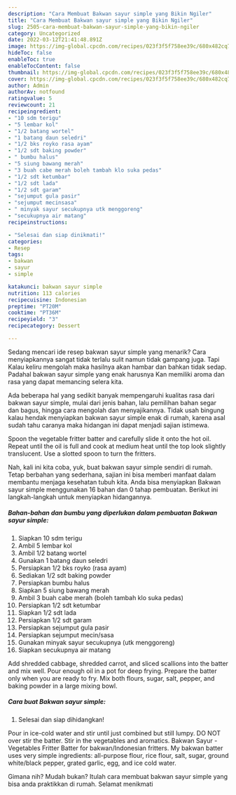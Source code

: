 ```yaml
---
description: "Cara Membuat Bakwan sayur simple yang Bikin Ngiler"
title: "Cara Membuat Bakwan sayur simple yang Bikin Ngiler"
slug: 2505-cara-membuat-bakwan-sayur-simple-yang-bikin-ngiler
category: Uncategorized
date: 2022-03-12T21:41:48.891Z
image: https://img-global.cpcdn.com/recipes/023f3f5f758ee39c/680x482cq70/bakwan-sayur-simple-foto-resep-utama.jpg
hideToc: false
enableToc: true
enableTocContent: false
thumbnail: https://img-global.cpcdn.com/recipes/023f3f5f758ee39c/680x482cq70/bakwan-sayur-simple-foto-resep-utama.jpg
cover: https://img-global.cpcdn.com/recipes/023f3f5f758ee39c/680x482cq70/bakwan-sayur-simple-foto-resep-utama.jpg
author: Admin
authorAv: notfound
ratingvalue: 5
reviewcount: 21
recipeingredient:
- "10 sdm terigu"
- "5 lembar kol"
- "1/2 batang wortel"
- "1 batang daun seledri"
- "1/2 bks royko rasa ayam"
- "1/2 sdt baking powder"
- " bumbu halus"
- "5 siung bawang merah"
- "3 buah cabe merah boleh tambah klo suka pedas"
- "1/2 sdt ketumbar"
- "1/2 sdt lada"
- "1/2 sdt garam"
- "sejumput gula pasir"
- "sejumput mecinsasa"
- " minyak sayur secukupnya utk menggoreng"
- "secukupnya air matang"
recipeinstructions:

- "Selesai dan siap dinikmati!"
categories:
- Resep
tags:
- bakwan
- sayur
- simple

katakunci: bakwan sayur simple 
nutrition: 113 calories
recipecuisine: Indonesian
preptime: "PT20M"
cooktime: "PT36M"
recipeyield: "3"
recipecategory: Dessert

---
```



Sedang mencari ide resep bakwan sayur simple yang menarik? Cara menyiapkannya sangat tidak terlalu sulit namun tidak gampang juga. Tapi Kalau keliru mengolah maka hasilnya akan hambar dan bahkan tidak sedap. Padahal bakwan sayur simple yang enak harusnya Kan memiliki aroma dan rasa yang dapat memancing selera kita.


Ada beberapa hal yang sedikit banyak mempengaruhi kualitas rasa dari bakwan sayur simple, mulai dari jenis bahan, lalu pemilihan bahan segar dan bagus, hingga cara mengolah dan menyajikannya. Tidak usah bingung kalau hendak menyiapkan bakwan sayur simple enak di rumah, karena asal sudah tahu caranya maka hidangan ini dapat menjadi sajian istimewa.

Spoon the vegetable fritter batter and carefully slide it onto the hot oil. Repeat until the oil is full and cook at medium heat until the top look slightly translucent. Use a slotted spoon to turn the fritters.


Nah, kali ini kita coba, yuk, buat bakwan sayur simple sendiri di rumah. Tetap berbahan yang sederhana, sajian ini bisa memberi manfaat dalam membantu menjaga kesehatan tubuh kita. Anda bisa menyiapkan Bakwan sayur simple menggunakan 16 bahan dan 0 tahap pembuatan. Berikut ini langkah-langkah untuk menyiapkan hidangannya.

<!--inarticleads1-->

##### Bahan-bahan dan bumbu yang diperlukan dalam pembuatan Bakwan sayur simple:

1. Siapkan 10 sdm terigu
1. Ambil 5 lembar kol
1. Ambil 1/2 batang wortel
1. Gunakan 1 batang daun seledri
1. Persiapkan 1/2 bks royko (rasa ayam)
1. Sediakan 1/2 sdt baking powder
1. Persiapkan  bumbu halus
1. Siapkan 5 siung bawang merah
1. Ambil 3 buah cabe merah (boleh tambah klo suka pedas)
1. Persiapkan 1/2 sdt ketumbar
1. Siapkan 1/2 sdt lada
1. Persiapkan 1/2 sdt garam
1. Persiapkan sejumput gula pasir
1. Persiapkan sejumput mecin/sasa
1. Gunakan  minyak sayur secukupnya (utk menggoreng)
1. Siapkan secukupnya air matang


Add shredded cabbage, shredded carrot, and sliced scallions into the batter and mix well. Pour enough oil in a pot for deep frying. Prepare the batter only when you are ready to fry. Mix both flours, sugar, salt, pepper, and baking powder in a large mixing bowl. 

<!--inarticleads2-->

##### Cara buat Bakwan sayur simple:


1. Selesai dan siap dihidangkan!

Pour in ice-cold water and stir until just combined but still lumpy. DO NOT over stir the batter. Stir in the vegetables and aromatics. Bakwan Sayur - Vegetables Fritter Batter for bakwan/Indonesian fritters. My bakwan batter uses very simple ingredients: all-purpose flour, rice flour, salt, sugar, ground white/black pepper, grated garlic, egg, and ice cold water. 

Gimana nih? Mudah bukan? Itulah cara membuat bakwan sayur simple yang bisa anda praktikkan di rumah. Selamat menikmati
